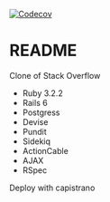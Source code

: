 [![Codecov](https://codecov.io/gh/pejath/qna/branch/master/graph/badge.svg)](https://codecov.io/gh/pejath/qna)
# README

Clone of Stack Overflow

* Ruby 3.2.2
* Rails 6
* Postgress
* Devise
* Pundit
* Sidekiq
* ActionCable
* AJAX
* RSpec

Deploy with capistrano
